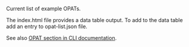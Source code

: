 Current list of example OPATs.

The index.html file provides a data table output. To add to the data table add an entry to opat-list.json file.

See also [OPAT section in CLI documentation](/docs/CLI.md#opats).

